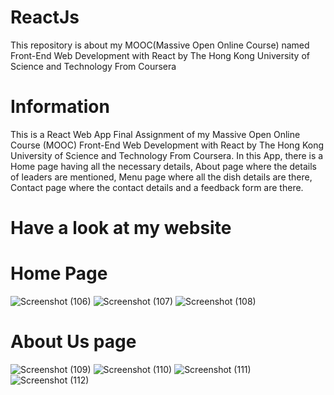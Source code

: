 # ReactJs
This repository is about my MOOC(Massive Open Online Course) named Front-End Web Development with React by The Hong Kong University of Science and Technology From Coursera

# Information
This is a React Web App Final Assignment of my Massive Open Online Course (MOOC) Front-End Web Development with React by The Hong Kong University of Science and Technology From Coursera. In this App, there is a Home page having all the necessary details, About page where the details of leaders are mentioned, Menu page where all the dish details are there, Contact page where the contact details and a feedback form are there. 

# Have a look at my website
# Home Page
![Screenshot (106)](https://user-images.githubusercontent.com/85752905/138926425-aa249f7c-6fd7-4aff-b0dc-755c136ede6a.png)
![Screenshot (107)](https://user-images.githubusercontent.com/85752905/138926780-d8a299a8-360e-4b07-9943-c289ddbf678d.png)
![Screenshot (108)](https://user-images.githubusercontent.com/85752905/138926796-0c98d1d7-51e0-44f7-b232-b36e14b18f91.png)
# About Us page
![Screenshot (109)](https://user-images.githubusercontent.com/85752905/138927288-64d031c1-474c-40fa-a7e5-ba8160a980f1.png)
![Screenshot (110)](https://user-images.githubusercontent.com/85752905/138927301-89de6e93-611b-4daa-b85a-b51915d2113c.png)
![Screenshot (111)](https://user-images.githubusercontent.com/85752905/138927302-091269b0-d0e1-45ec-90ef-383db0f89323.png)
![Screenshot (112)](https://user-images.githubusercontent.com/85752905/138927305-d22e96d9-8257-4d04-9cff-deb5079ea74b.png)

